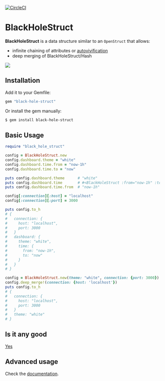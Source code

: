 [![CircleCI](https://circleci.com/gh/mickey/black-hole-struct/tree/master.svg?style=svg)](https://circleci.com/gh/mickey/black-hole-struct/tree/master)

# BlackHoleStruct

**BlackHoleStruct** is a data structure similar to an `OpenStruct` that allows:
- infinite chaining of attributes or [autovivification](https://en.wikipedia.org/wiki/Autovivification)
- deep merging of BlackHoleStruct/Hash

![](https://media.giphy.com/media/kxAX99ncvbPk4/giphy.gif)

## Installation

Add it to your Gemfile:

```ruby
gem "black-hole-struct"
```

Or install the gem manually:

```sh
$ gem install black-hole-struct
```

## Basic Usage

```ruby
require "black_hole_struct"

config = BlackHoleStruct.new
config.dashboard.theme = "white"
config.dashboard.time.from = "now-1h"
config.dashboard.time.to = "now"

puts config.dashboard.theme      # "white"
puts config.dashboard.time       # #<BlackHoleStruct :from="now-1h" :to="now">
puts config.dashboard.time.from  # "now-1h"

config[:connection][:host] = "localhost"
config[:connection][:port] = 3000

puts config.to_h
# {
#   connection: {
#     host: "localhost",
#     port: 3000
#   }
#   dashboard: {
#     theme: "white",
#     time: {
#       from: "now-1h",
#       to: "now"
#     }
#   }
# }

config = BlackHoleStruct.new(theme: "white", connection: {port: 3000})
config.deep_merge!(connection: {host: 'localhost'})
puts config.to_h
# {
#   connection: {
#     host: "localhost",
#     port: 3000
#   }
#   theme: "white"
# }

```

## Is it any good

[Yes](https://news.ycombinator.com/item?id=3067434)

## Advanced usage

Check the [documentation](http://www.rubydoc.info/github/mickey/black-hole-struct/master/BlackHoleStruct).
